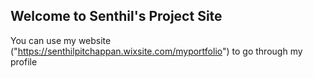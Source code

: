 ## Welcome to Senthil's Project Site

You can use my website ("https://senthilpitchappan.wixsite.com/myportfolio") to go through my profile
